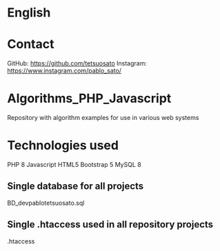 # English

# Contact
GitHub: https://github.com/tetsuosato
Instagram: https://www.instagram.com/pablo_sato/

# Algorithms_PHP_Javascript
Repository with algorithm examples for use in various web systems

# Technologies used
PHP 8
Javascript
HTML5
Bootstrap 5
MySQL 8

## Single database for all projects
BD_devpablotetsuosato.sql

## Single .htaccess used in all repository projects
.htaccess 

